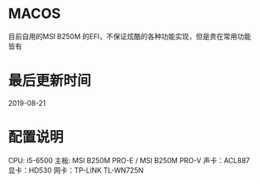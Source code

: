 # MACOS
目前自用的MSI B250M 的EFI，不保证炫酷的各种功能实现，但是贵在常用功能皆有

# 最后更新时间
2019-08-21

# 配置说明

CPU: i5-6500
主板: MSI B250M PRO-E / MSI B250M PRO-V
声卡：ACL887
显卡：HD530
网卡：TP-LINK TL-WN725N 